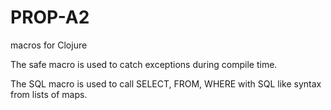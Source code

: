 # PROP-A2
macros for Clojure

The safe macro is used to catch exceptions during compile time.

The SQL macro is used to call SELECT, FROM, WHERE with SQL like syntax from lists of maps.
